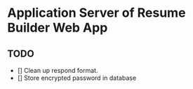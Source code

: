 # Application Server of Resume Builder Web App

## TODO
- [] Clean up respond format.
- [] Store encrypted password in database